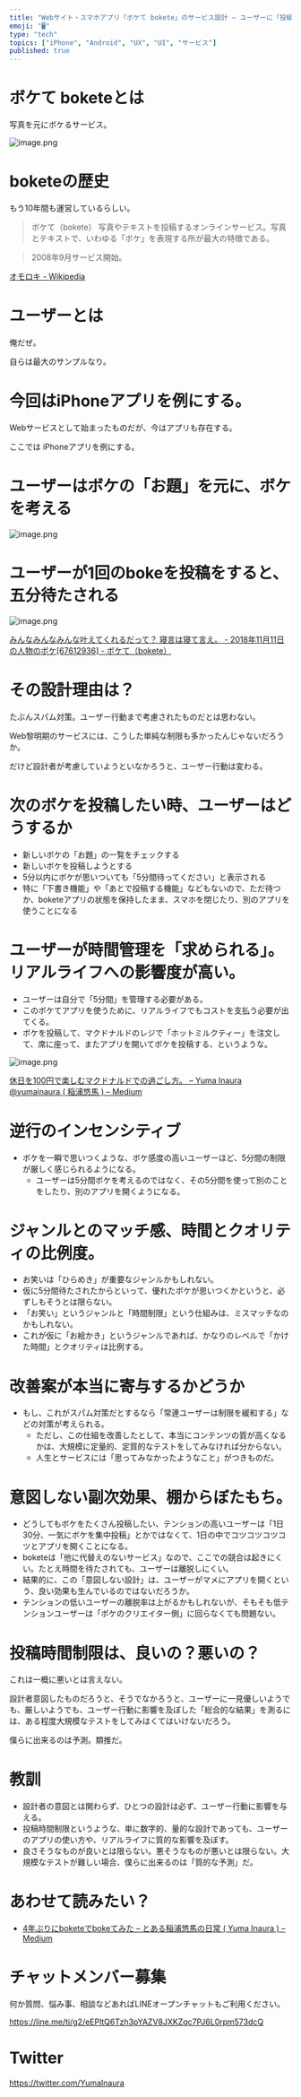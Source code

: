 ```yaml
---
title: "Webサイト・スマホアプリ「ボケて bokete」のサービス設計 – ユーザーに「投稿時間」の制限を与えると、ユーザー行動はどう変わるか。 "
emoji: "🖥"
type: "tech"
topics: ["iPhone", "Android", "UX", "UI", "サービス"]
published: true
---
```


# ボケて boketeとは

写真を元にボケるサービス。

![image.png](https://qiita-image-store.s3.amazonaws.com/0/89618/72c53c61-c97f-aa6c-feb7-d53ae7645e60.png)


# boketeの歴史

もう10年間も運営しているらしい。

>ボケて（bokete）
>写真やテキストを投稿するオンラインサービス。写真とテキストで、いわゆる「ボケ」を表現する所が最大の特徴である。

>2008年9月サービス開始。

[オモロキ - Wikipedia](https://ja.wikipedia.org/wiki/%E3%82%AA%E3%83%A2%E3%83%AD%E3%82%AD)

# ユーザーとは

俺だぜ。

自らは最大のサンプルなり。

# 今回はiPhoneアプリを例にする。

Webサービスとして始まったものだが、今はアプリも存在する。

ここでは iPhoneアプリを例にする。

# ユーザーはボケの「お題」を元に、ボケを考える

![image.png](https://qiita-image-store.s3.amazonaws.com/0/89618/ca27cb26-cbcb-b878-3c91-81cdc2fe54c3.png)

# ユーザーが1回のbokeを投稿をすると、五分待たされる


![image.png](https://qiita-image-store.s3.amazonaws.com/0/89618/ab8a7a34-5e27-1118-46ef-ee5829686e66.png)

[みんなみんなみんな叶えてくれるだって？ 寝言は寝て言え。 - 2018年11月11日の人物のボケ[67612936] - ボケて（bokete）](https://bokete.jp/boke/67612936)

# その設計理由は？

たぶんスパム対策。ユーザー行動まで考慮されたものだとは思わない。

Web黎明期のサービスには、こうした単純な制限も多かったんじゃないだろうか。

だけど設計者が考慮していようといなかろうと、ユーザー行動は変わる。

# 次のボケを投稿したい時、ユーザーはどうするか

- 新しいボケの「お題」の一覧をチェックする
- 新しいボケを投稿しようとする
- 5分以内にボケが思いついても「5分間待ってください」と表示される
- 特に「下書き機能」や「あとで投稿する機能」などもないので、ただ待つか、boketeアプリの状態を保持したまま、スマホを閉じたり、別のアプリを使うことになる

# ユーザーが時間管理を「求められる」。リアルライフへの影響度が高い。

- ユーザーは自分で「5分間」を管理する必要がある。
- このボケてアプリを使うために、リアルライフでもコストを支払う必要が出てくる。
- ボケを投稿して、マクドナルドのレジで「ホットミルクティー」を注文して、席に座って、またアプリを開いてボケを投稿する、というような。

![image.png](https://qiita-image-store.s3.amazonaws.com/0/89618/2b1b96e7-28b6-452c-a7bd-993fb684a66c.png)



[休日を100円で楽しむマクドナルドでの過ごし方。 – Yuma Inaura @yumainaura ( 稲浦悠馬 ) – Medium](https://medium.com/@YumaInaura/%E4%BC%91%E6%97%A5%E3%82%92100%E5%86%86%E3%81%A7%E6%A5%BD%E3%81%97%E3%82%80%E3%83%9E%E3%82%AF%E3%83%89%E3%83%8A%E3%83%AB%E3%83%89%E3%81%A7%E3%81%AE%E9%81%8E%E3%81%94%E3%81%97%E6%96%B9-ddf2ef64a16b)

# 逆行のインセンシティブ

- ボケを一瞬で思いつくような、ボケ感度の高いユーザーほど、5分間の制限が厳しく感じられるようになる。
  - ユーザーは5分間ボケを考えるのではなく、その5分間を使って別のことをしたり、別のアプリを開くようになる。


# ジャンルとのマッチ感、時間とクオリティの比例度。

- お笑いは「ひらめき」が重要なジャンルかもしれない。
- 仮に5分間待たされたからといって、優れたボケが思いつくかというと、必ずしもそうとは限らない。
- 「お笑い」というジャンルと「時間制限」という仕組みは、ミスマッチなのかもしれない。
- これが仮に「お絵かき」というジャンルであれば、かなりのレベルで「かけた時間」とクオリティは比例する。


# 改善案が本当に寄与するかどうか

- もし、これがスパム対策だとするなら「常連ユーザーは制限を緩和する」などの対策が考えられる。
  - ただし、この仕組を改善したとして、本当にコンテンツの質が高くなるかは、大規模に定量的、定質的なテストをしてみなければ分からない。
  - 人生とサービスには「思ってみなかったようなこと」がつきものだ。

# 意図しない副次効果、棚からぼたもち。

- どうしてもボケをたくさん投稿したい、テンションの高いユーザーは「1日30分、一気にボケを集中投稿」とかではなくて、1日の中でコツコツコツコツとアプリを開くことになる。
- boketeは「他に代替えのないサービス」なので、ここでの競合は起きにくい。たとえ時間を待たされても、ユーザーは離脱しにくい。
- 結果的に、この「意図しない設計」は、ユーザーがマメにアプリを開くという、良い効果も生んでいるのではないだろうか。
- テンションの低いユーザーの離脱率は上がるかもしれないが、そもそも低テンションユーザーは「ボケのクリエイター側」に回らなくても問題ない。

# 投稿時間制限は、良いの？悪いの？

これは一概に悪いとは言えない。

設計者意図したものだろうと、そうでなかろうと、ユーザーに一見優しいようでも、厳しいようでも、ユーザー行動に影響を及ぼした「総合的な結果」を測るには、ある程度大規模なテストをしてみはくてはいけないだろう。

僕らに出来るのは予測。類推だ。

# 教訓

- 設計者の意図とは関わらず、ひとつの設計は必ず、ユーザー行動に影響を与える。
- 投稿時間制限というような、単に数字的、量的な設計であっても、ユーザーのアプリの使い方や、リアルライフに質的な影響を及ぼす。
- 良さそうなものが良いとは限らない。悪そうなものが悪いとは限らない。大規模なテストが難しい場合、僕らに出来るのは「質的な予測」だ。

# あわせて読みたい？

- [4年ぶりにboketeでbokeてみた – とある稲浦悠馬の日常 ( Yuma Inaura ) – Medium](https://medium.com/yumainaura/4%E5%B9%B4%E3%81%B6%E3%82%8A%E3%81%ABbokete%E3%81%A7boke%E3%81%A6%E3%81%BF%E3%81%9F-e0acccb96114)








<!-- Update From Qiita API -->

# チャットメンバー募集


何か質問、悩み事、相談などあればLINEオープンチャットもご利用ください。

https://line.me/ti/g2/eEPltQ6Tzh3pYAZV8JXKZqc7PJ6L0rpm573dcQ





# Twitter


https://twitter.com/YumaInaura


<!-- Update From Qiita API -->


